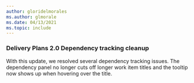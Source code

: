 ```yaml
---
author: gloridelmorales
ms.author: glmorale
ms.date: 04/13/2021
ms.topic: include
---
```


### Delivery Plans 2.0 Dependency tracking cleanup

With this update, we resolved several dependency tracking issues. The dependency panel no longer cuts off longer work item titles and the tooltip now shows up when hovering over the title.